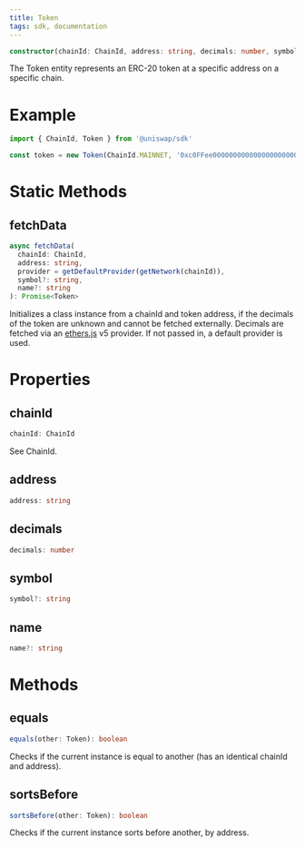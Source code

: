 ```yaml
---
title: Token
tags: sdk, documentation
---
```


```typescript
constructor(chainId: ChainId, address: string, decimals: number, symbol?: string, name?: string)
```

The Token entity represents an ERC-20 token at a specific address on a specific chain.

# Example

```typescript
import { ChainId, Token } from '@uniswap/sdk'

const token = new Token(ChainId.MAINNET, '0xc0FFee0000000000000000000000000000000000', 18, 'HOT', 'Caffeine')
```

# Static Methods

## fetchData

```typescript
async fetchData(
  chainId: ChainId,
  address: string,
  provider = getDefaultProvider(getNetwork(chainId)),
  symbol?: string,
  name?: string
): Promise<Token>
```

Initializes a class instance from a chainId and token address, if the decimals of the token are unknown and cannot be fetched externally. Decimals are fetched via an [ethers.js](https://github.com/ethers-io/ethers.js/) v5 provider. If not passed in, a default provider is used.

# Properties

## chainId

```typescript
chainId: ChainId
```

See <Link to='/docs/v2/SDK/other-exports/#chainid'>ChainId</Link>.

## address

```typescript
address: string
```

## decimals

```typescript
decimals: number
```

## symbol

```typescript
symbol?: string
```

## name

```typescript
name?: string
```

# Methods

## equals

```typescript
equals(other: Token): boolean
```

Checks if the current instance is equal to another (has an identical chainId and address).

## sortsBefore

```typescript
sortsBefore(other: Token): boolean
```

Checks if the current instance sorts before another, by address.
